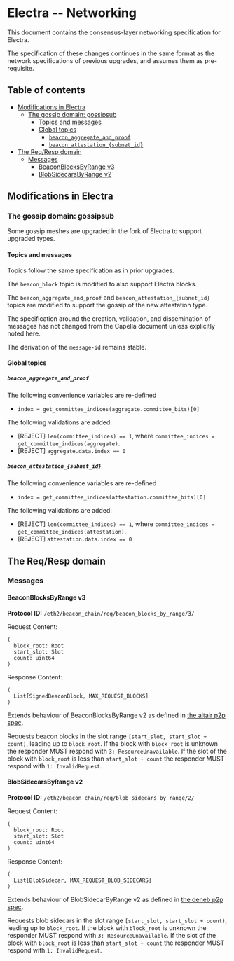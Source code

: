 # Electra -- Networking

This document contains the consensus-layer networking specification for Electra.

The specification of these changes continues in the same format as the network specifications of previous upgrades, and assumes them as pre-requisite.

## Table of contents

<!-- TOC -->
<!-- START doctoc generated TOC please keep comment here to allow auto update -->
<!-- DON'T EDIT THIS SECTION, INSTEAD RE-RUN doctoc TO UPDATE -->

- [Modifications in Electra](#modifications-in-electra)
  - [The gossip domain: gossipsub](#the-gossip-domain-gossipsub)
    - [Topics and messages](#topics-and-messages)
    - [Global topics](#global-topics)
      - [`beacon_aggregate_and_proof`](#beacon_aggregate_and_proof)
      - [`beacon_attestation_{subnet_id}`](#beacon_attestation_subnet_id)
- [The Req/Resp domain](#the-reqresp-domain)
  - [Messages](#messages)
    - [BeaconBlocksByRange v3](#beaconblocksbyrange-v3)
    - [BlobSidecarsByRange v2](#blobsidecarsbyrange-v2)

<!-- END doctoc generated TOC please keep comment here to allow auto update -->
<!-- /TOC -->

## Modifications in Electra

### The gossip domain: gossipsub

Some gossip meshes are upgraded in the fork of Electra to support upgraded types.

#### Topics and messages

Topics follow the same specification as in prior upgrades.

The `beacon_block` topic is modified to also support Electra blocks.

The `beacon_aggregate_and_proof` and `beacon_attestation_{subnet_id}` topics are modified to support the gossip of the new attestation type.

The specification around the creation, validation, and dissemination of messages has not changed from the Capella document unless explicitly noted here.

The derivation of the `message-id` remains stable.

#### Global topics

##### `beacon_aggregate_and_proof`

The following convenience variables are re-defined
- `index = get_committee_indices(aggregate.committee_bits)[0]`

The following validations are added:
* [REJECT] `len(committee_indices) == 1`, where `committee_indices = get_committee_indices(aggregate)`.
* [REJECT] `aggregate.data.index == 0`

##### `beacon_attestation_{subnet_id}`

The following convenience variables are re-defined
- `index = get_committee_indices(attestation.committee_bits)[0]`

The following validations are added:
* [REJECT] `len(committee_indices) == 1`, where `committee_indices = get_committee_indices(attestation)`.
* [REJECT] `attestation.data.index == 0`

## The Req/Resp domain

### Messages

#### BeaconBlocksByRange v3

**Protocol ID:** `/eth2/beacon_chain/req/beacon_blocks_by_range/3/`

Request Content:
```
(
  block_root: Root
  start_slot: Slot
  count: uint64
)
```

Response Content:
```
(
  List[SignedBeaconBlock, MAX_REQUEST_BLOCKS]
)
```

Extends behaviour of BeaconBlocksByRange v2 as defined in [the altair p2p spec](../altair/p2p-interface.md).

Requests beacon blocks in the slot range `[start_slot, start_slot + count)`, leading up to `block_root`. If the block with `block_root` is unknown the responder MUST respond with `3: ResourceUnavailable`. If the slot of the block with `block_root` is less than `start_slot + count` the responder MUST respond with `1: InvalidRequest`.

#### BlobSidecarsByRange v2

**Protocol ID:** `/eth2/beacon_chain/req/blob_sidecars_by_range/2/`

Request Content:
```
(
  block_root: Root
  start_slot: Slot
  count: uint64
)
```

Response Content:
```
(
  List[BlobSidecar, MAX_REQUEST_BLOB_SIDECARS]
)
```

Extends behaviour of BlobSidecarByRange v2 as defined in [the deneb p2p spec](../deneb/p2p-interface.md).

Requests blob sidecars in the slot range `[start_slot, start_slot + count)`, leading up to `block_root`. If the block with `block_root` is unknown the responder MUST respond with `3: ResourceUnavailable`. If the slot of the block with `block_root` is less than `start_slot + count` the responder MUST respond with `1: InvalidRequest`.

